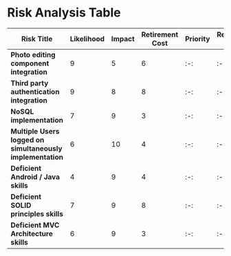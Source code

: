 # Risk Analysis Table

|  Risk Title  |Likelihood|Impact|Retirement Cost|Priority|   Retirement/Mitigation Plan   |Responsible Member|Target Completion|
|--------------|----------|------|---------------|--------|--------------------------------|------------------|-----------------|
|**Photo editing component integration**|9|5|6|:-:|:-:|:-:|:-:|
|**Third party authentication integration**|9|8|8|:-:|:-:|:-:|:-:|
|**NoSQL implementation**|7|9|3|:-:|:-:|:-:|:-:|
|**Multiple Users logged on simultaneously implementation**|6|10|4|:-:|:-:|:-:|:-:|
|**Deficient Android / Java skills**|4|9|4|:-:|:-:|:-:|:-:|
|**Deficient SOLID principles skills**|7|9|8|:-:|:-:|:-:|:-:|
|**Deficient MVC Architecture skills**|6|9|3|:-:|:-:|:-:|:-:|
